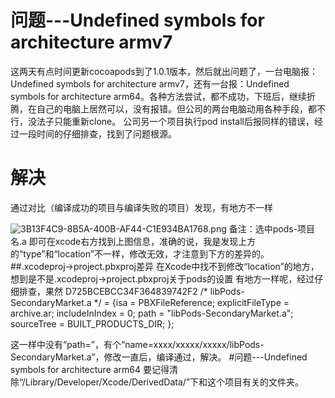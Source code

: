 # 问题---Undefined symbols for architecture armv7
这两天有点时间更新cocoapods到了1.0.1版本，然后就出问题了，一台电脑报：Undefined symbols for architecture armv7，还有一台报：Undefined symbols for architecture arm64。各种方法尝试，都不成功，下班后，继续折腾，在自己的电脑上居然可以，没有报错。但公司的两台电脑动用各种手段，都不行，没法子只能重新clone。
公司另一个项目执行pod install后报同样的错误，经过一段时间的仔细排查，找到了问题根源。
# 解决
通过对比（编译成功的项目与编译失败的项目）发现，有地方不一样

![3B13F4C9-8B5A-400B-AF44-C1E934BA1768.png](http://upload-images.jianshu.io/upload_images/1388332-3d5d6d4e948d1dac.png?imageMogr2/auto-orient/strip%7CimageView2/2/w/1240)
备注：选中pods-项目名.a 即可在xcode右方找到上图信息，准确的说，我是发现上方的“type”和“location”不一样，修改无效，才注意到下方的差异的。
##.xcodeproj->project.pbxproj差异
在Xcode中找不到修改“location”的地方，想到是不是.xcodeproj->project.pbxproj关于pods的设置 有地方一样呢，经过仔细排查，果然
D725BCEBCC34F364839742F2 /* libPods-SecondaryMarket.a */ = {isa = PBXFileReference; explicitFileType = archive.ar; includeInIndex = 0; path = "libPods-SecondaryMarket.a"; sourceTree = BUILT_PRODUCTS_DIR; };

这一样中没有“path=”，有个“name=xxxx/xxxxx/xxxxx/libPods-SecondaryMarket.a”，修改一直后，编译通过，解决。
#问题---Undefined symbols for architecture arm64
要记得清除“/Library/Developer/Xcode/DerivedData/”下和这个项目有关的文件夹。
